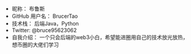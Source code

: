 - 昵称：  布鲁斯
- GitHub 用户名：  BrucerTao
- 技术栈：  后端Java，Python
- Twitter:   @bruce95623062
- 自我介绍：  一个只会后端的web3小白，希望能进圈用自己的技术放光放热，想币圈的大佬们学习
